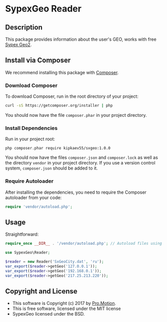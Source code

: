 # SypexGeo Reader #

## Description ##

This package provides information about the user's GEO, works with free [Sypex Geo2](https://sypexgeo.net/).

## Install via Composer ##

We recommend installing this package with [Composer](http://getcomposer.org/).

### Download Composer ###

To download Composer, run in the root directory of your project:

```bash
curl -sS https://getcomposer.org/installer | php
```

You should now have the file `composer.phar` in your project directory.

### Install Dependencies ###

Run in your project root:

```
php composer.phar require kipkaev55/sxgeo:1.0.0
```

You should now have the files `composer.json` and `composer.lock` as well as
the directory `vendor` in your project directory. If you use a version control
system, `composer.json` should be added to it.

### Require Autoloader ###

After installing the dependencies, you need to require the Composer autoloader
from your code:

```php
require 'vendor/autoload.php';
```

## Usage ##

Straightforward:

```php
require_once __DIR__ . '/vendor/autoload.php'; // Autoload files using Composer autoload

use SypexGeo\Reader;

$reader = new Reader('SxGeoCity.dat', 'ru');
var_export($reader->getGeo('127.0.0.1'));
var_export($reader->getGeo('192.168.0.1'));
var_export($reader->getGeo('217.25.213.220'));
```

## Copyright and License ##

* This software is Copyright (c) 2017 by [Pro.Motion](http://prmotion.ru).
* This is free software, licensed under the MIT license
* SypexGeo licensed under the BSD.
